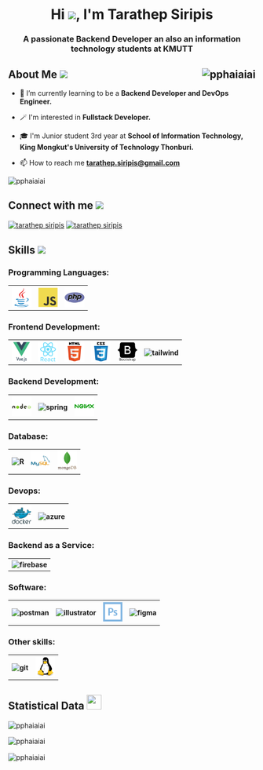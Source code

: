 <h1 align="center">Hi <img src = "https://raw.githubusercontent.com/MartinHeinz/MartinHeinz/master/wave.gif" width = 30px>, I'm Tarathep Siripis</h1>
<h3 align="center">A passionate Backend Developer an also an information technology students at KMUTT</h3>



<h2 align="left">About Me <img src="https://media.giphy.com/media/sbFkocBdSubAc/giphy.gif" width = 35px> 
  <img src="https://komarev.com/ghpvc/?username=pphaiaiai&label=Profile%20views&color=0e75b6&style=flat" alt="pphaiaiai" align="right" /> 
</h2>

- 🌱 I’m currently learning to be a **Backend Developer and DevOps Engineer.**

- 🪄 I'm interested in **Fullstack Developer.**

- 🎓 I'm Junior student 3rd year at **School of Information Technology, King Mongkut's University of Technology Thonburi.**

- 📫 How to reach me **tarathep.siripis@gmail.com**

<p align="left"> <img src="https://github-profile-trophy.vercel.app/?username=pphaiaiai&theme=onedark" alt="pphaiaiai" /> 
</p>

<h2 align="left">Connect with me <img src='https://raw.githubusercontent.com/ShahriarShafin/ShahriarShafin/main/Assets/handshake.gif' width="50"></h2>
<p align="left">
<a href="https://fb.com/phai.tarathep/" target="blank">
<img align="center" src="https://raw.githubusercontent.com/rahuldkjain/github-profile-readme-generator/master/src/images/icons/Social/facebook.svg" alt="tarathep siripis" height="30" width="40" /></a>
<a href="https://www.linkedin.com/in/tarathep-siripis" target="blank">
<img align="center" src="https://raw.githubusercontent.com/rahuldkjain/github-profile-readme-generator/master/src/images/icons/Social/linked-in-alt.svg" alt="tarathep siripis" height="30" width="40" /></a>
</p>

<h2 align="left">Skills <img src = "https://media2.giphy.com/media/QssGEmpkyEOhBCb7e1/giphy.gif?cid=ecf05e47a0n3gi1bfqntqmob8g9aid1oyj2wr3ds3mg700bl&rid=giphy.gif" width = 30></h2>
<p align="left">
<h3 align="left">Programming Languages:</h3>
<table>
<tr>
<th><img src="https://raw.githubusercontent.com/devicons/devicon/master/icons/java/java-original.svg" alt="java" width="40" height="40"/> </th>
<th><img src="https://raw.githubusercontent.com/devicons/devicon/master/icons/javascript/javascript-original.svg" alt="javascript" width="40" height="40"/> </th>
<th><img src="https://raw.githubusercontent.com/devicons/devicon/master/icons/php/php-original.svg" alt="php" width="40" height="40"/></th>
</tr>
</table>

<h3 align="left">Frontend Development:</h3>
<table>
<tr>
<th><img src="https://raw.githubusercontent.com/devicons/devicon/master/icons/vuejs/vuejs-original-wordmark.svg" alt="vuejs" width="40" height="40"/> </th>
<th><img src="https://raw.githubusercontent.com/devicons/devicon/master/icons/react/react-original-wordmark.svg" alt="react" width="40" height="40"/> </th>
<th><img src="https://raw.githubusercontent.com/devicons/devicon/master/icons/html5/html5-original-wordmark.svg" alt="html5" width="40" height="40"/> </th>
<th><img src="https://raw.githubusercontent.com/devicons/devicon/master/icons/css3/css3-original-wordmark.svg" alt="css3" width="40" height="40"/> </th>
<th><img src="https://raw.githubusercontent.com/devicons/devicon/master/icons/bootstrap/bootstrap-plain-wordmark.svg" alt="bootstrap" width="40" height="40"/> </th>
<th><img src="https://www.vectorlogo.zone/logos/tailwindcss/tailwindcss-icon.svg" alt="tailwind" width="40" height="40"/> </th>
</tr>
</table>

<h3 align="left">Backend Development:</h3>
<table>
<tr>
<th><img src="https://raw.githubusercontent.com/devicons/devicon/master/icons/nodejs/nodejs-original-wordmark.svg" alt="nodejs" width="40" height="40"/> </th>
<th><img src="https://www.vectorlogo.zone/logos/springio/springio-icon.svg" alt="spring" width="40" height="40"/> </th>
<th><img src="https://raw.githubusercontent.com/devicons/devicon/master/icons/nginx/nginx-original.svg" alt="nginx" width="40" height="40"/> </th>
</tr>
</table>

<h3 align="left">Database:</h3>
<table>
<tr>
<th><img src="https://www.vectorlogo.zone/logos/r-project/r-project-icon.svg" alt="R" width="40" height="40"/> </th>
<th><img src="https://raw.githubusercontent.com/devicons/devicon/master/icons/mysql/mysql-original-wordmark.svg" alt="mysql" width="40" height="40"/> </th>
<th><img src="https://raw.githubusercontent.com/devicons/devicon/master/icons/mongodb/mongodb-original-wordmark.svg" alt="mongodb" width="40" height="40"/></th>
</tr>
</table>

<h3 align="left">Devops:</h3>
<table>
<tr>
<th><img src="https://raw.githubusercontent.com/devicons/devicon/master/icons/docker/docker-original-wordmark.svg" alt="docker" width="40" height="40"/> </th>
<th><img src="https://www.vectorlogo.zone/logos/microsoft_azure/microsoft_azure-icon.svg" alt="azure" width="40" height="40"/> </th>
</tr>
</table>

<h3 align="left">Backend as a Service:</h3>
<table>
<tr>
<th><img src="https://www.vectorlogo.zone/logos/firebase/firebase-icon.svg" alt="firebase" width="40" height="40"/> </th>
</tr>
</table>

<h3 align="left">Software:</h3>
<table>
<tr>
<th><img src="https://www.vectorlogo.zone/logos/getpostman/getpostman-icon.svg" alt="postman" width="40" height="40"/> </th>
<th><img src="https://www.vectorlogo.zone/logos/adobe_illustrator/adobe_illustrator-icon.svg" alt="illustrator" width="40" height="40"/> </th>
<th><img src="https://raw.githubusercontent.com/devicons/devicon/master/icons/photoshop/photoshop-line.svg" alt="photoshop" width="40" height="40"/> </th>
<th><img src="https://www.vectorlogo.zone/logos/figma/figma-icon.svg" alt="figma" width="40" height="40"/> </th>
</tr>
</table>

<h3 align="left">Other skills: </h3>
<table>
<tr>
<th><img src="https://www.vectorlogo.zone/logos/git-scm/git-scm-icon.svg" alt="git" width="40" height="40"/> </th>
<th><img src="https://raw.githubusercontent.com/devicons/devicon/master/icons/linux/linux-original.svg" alt="linux" width="40" height="40"/></th>
</tr>
</table>
</p>

<h2 align="left">Statistical Data <img src="https://media.giphy.com/media/iY8CRBdQXODJSCERIr/giphy.gif" width="30" height="30" style="margin-top:30;"></h2>

<p><img align="center" src="https://github-readme-stats.vercel.app/api/top-langs?username=pphaiaiai&show_icons=true&locale=en&layout=compact&theme=tokyonight" alt="pphaiaiai" 
/></p>

<p><img align="center" src="https://github-readme-stats.vercel.app/api?username=pphaiaiai&show_icons=true&locale=en&theme=tokyonight" alt="pphaiaiai" /></p>

<p><img align="center" src="https://github-readme-streak-stats.herokuapp.com/?user=pphaiaiai&theme=tokyonight" alt="pphaiaiai" /></p>
